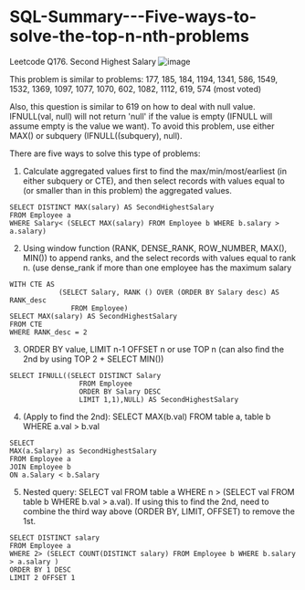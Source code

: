 # SQL-Summary---Five-ways-to-solve-the-top-n-nth-problems

Leetcode Q176. Second Highest Salary
![image](https://user-images.githubusercontent.com/60156824/178890278-44d6a151-ae97-45ea-8397-c35165e3a103.png)


This problem is similar to problems:
177, 185, 184, 1194, 1341, 586, 1549, 1532, 1369, 1097, 1077, 1070, 602, 1082, 1112, 619, 574 (most voted)

Also, this question is similar to 619 on how to deal with null value. IFNULL(val, null) will not return 'null' if the value is empty (IFNULL will assume empty is the value we want). To avoid this problem, use either MAX() or subquery (IFNULL((subquery), null).

There are five ways to solve this type of problems:

1. Calculate aggregated values first to find the max/min/most/earliest (in either subquery or CTE), and then select records with values equal to (or smaller than in this problem) the aggregated values.
```
SELECT DISTINCT MAX(salary) AS SecondHighestSalary
FROM Employee a
WHERE Salary< (SELECT MAX(salary) FROM Employee b WHERE b.salary > a.salary)
```
 
2. Using window function (RANK, DENSE_RANK, ROW_NUMBER, MAX(), MIN()) to append ranks, and the select records with values equal to rank n. (use dense_rank if more than one employee has the maximum salary
```
WITH CTE AS
			(SELECT Salary, RANK () OVER (ORDER BY Salary desc) AS RANK_desc
			   FROM Employee)
SELECT MAX(salary) AS SecondHighestSalary
FROM CTE
WHERE RANK_desc = 2
 ```

3. ORDER BY value, LIMIT n-1 OFFSET n or use TOP n (can also find the 2nd by using TOP 2 + SELECT MIN())
```
SELECT IFNULL((SELECT DISTINCT Salary
	             FROM Employee 
				 ORDER BY Salary DESC 
				 LIMIT 1,1),NULL) AS SecondHighestSalary
```

4. (Apply to find the 2nd): SELECT MAX(b.val) FROM table a, table b WHERE a.val > b.val
```
SELECT
MAX(a.Salary) as SecondHighestSalary
FROM Employee a
JOIN Employee b
ON a.Salary < b.Salary
```

5. Nested query: SELECT val FROM table a WHERE n > (SELECT val FROM table b WHERE b.val > a.val). If using this to find the 2nd, need to combine the third way above (ORDER BY, LIMIT, OFFSET) to remove the 1st.
```
SELECT DISTINCT salary
FROM Employee a
WHERE 2> (SELECT COUNT(DISTINCT salary) FROM Employee b WHERE b.salary > a.salary )
ORDER BY 1 DESC
LIMIT 2 OFFSET 1
 ```
 
 
